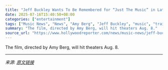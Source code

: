 ```yaml
---
title: "Jeff Buckley Wants To Be Remembered for “Just The Music” in Late Singer’s ‘It’s Never Over’ Doc Trailer"
date: 2025-07-16T15:40:50+08:00
categories: ["entertainment"]
tags: ["Music News", "News", "Amy Berg", "Jeff Buckley", "music", "trailer", "trailers"]
summary: "The film, directed by Amy Berg, will hit theaters Aug. 8."
source_url: "https://www.hollywoodreporter.com/news/music-news/jeff-buckley-documentary-trailer-its-never-over-1236317238/"
---
```


The film, directed by Amy Berg, will hit theaters Aug. 8.

---

*来源: [原文链接](https://www.hollywoodreporter.com/news/music-news/jeff-buckley-documentary-trailer-its-never-over-1236317238/)*
